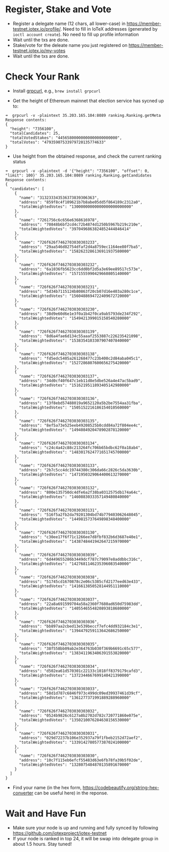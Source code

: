 
# Register, Stake and Vote
- Register a delegate name (12 chars, all lower-case) in https://member-testnet.iotex.io/profile/. Need to fill in IoTeX addresses (generated by `ioctl account create`). No need to fill up profile information
- Wait until the txs are done.
- Stake/vote for the deleate name you just registered on https://member-testnet.iotex.io/my-votes
- Wait until the txs are done.

# Check Your Rank
- Install [grpcurl](https://github.com/fullstorydev/grpcurl), e.g., `brew install grpcurl`

- Get the height of Ethereum mainnet that election service has sycned up to:
```
➜  grpcurl -v -plaintext 35.203.165.104:8089 ranking.Ranking.getMeta
Response contents:
{
  "height": "7356100",
  "totalCandidates": 25,
  "totalVotedStakes": "44565800000000000000000000",
  "totalVotes": "47935907533979720135774633"
}
```

- Use height from the obtained response, and check the current ranking status
```
➜  grpcurl -v -plaintext -d '{"height": "7356100", "offset": 0, "limit": 100}' 35.203.165.104:8089 ranking.Ranking.getCandidates
Response contents:
{
  "candidates": [
    {
      "name": "313233343536373839306363",
      "address": "859f8c4f109621b7b8abe05dd5f864189c2312a0",
      "totalWeightedVotes": "13000000000000000000000000"
    },
    {
      "name": "7261756c6c656e6368616978",
      "address": "70848b6bf2cd4c72b4874d1250b5967b219c210e",
      "totalWeightedVotes": "3970496863824852444846414"
    },
    {
      "name": "726f626f7462703030303233",
      "address": "29aa546d82754dfaf2d4a8759ec1164ee80f7ba5",
      "totalWeightedVotes": "1582623286136911937580000"
    },
    {
      "name": "726f626f7462703030303232",
      "address": "6a1036fb5623cc6dd0bf2d5a3e69ee89517c573e",
      "totalWeightedVotes": "1571555990429660805140000"
    },
    {
      "name": "726f626f7462703030303231",
      "address": "5d34b7115124b80863f20cb07d16e403a280c1ce",
      "totalWeightedVotes": "1560488694722409672720000"
    },
    {
      "name": "726f626f7462703030303230",
      "address": "38d9e60d6e1e3f0a1b42f0ca9ab5793de234f292",
      "totalWeightedVotes": "1549421399015158540280000"
    },
    {
      "name": "726f626f7462703030303139",
      "address": "8d6a4fae6d134c55aaaf2553887c226235421098",
      "totalWeightedVotes": "1538354103307907407840000"
    },
    {
      "name": "726f626f7462703030303138",
      "address": "fd5edc5405a261268477c23b400c2d84aba045c1",
      "totalWeightedVotes": "1527286807600656275420000"
    },
    {
      "name": "726f626f7462703030303137",
      "address": "34d0cf40f647c1eb11d8e5dbe526a4e47ac5bad9",
      "totalWeightedVotes": "1516219511893405142980000"
    },
    {
      "name": "726f626f7462703030303136",
      "address": "13f8ebd57488019a9652120a5b2be7554aa31fba",
      "totalWeightedVotes": "1505152216186154010560000"
    },
    {
      "name": "726f626f7462703030303135",
      "address": "8ef5a73e525eeb49208525b0cdd84a72f804ee4c",
      "totalWeightedVotes": "1494084920478902878120000"
    },
    {
      "name": "726f626f7462703030303134",
      "address": "c24c4a42c88c213264fc706b65bdbc62f0a18ab4",
      "totalWeightedVotes": "1483017624771651745700000"
    },
    {
      "name": "726f626f7462703030303133",
      "address": "2b7c5cc4dc19744380c306da66c2826c5da3630b",
      "totalWeightedVotes": "1471950329064400613270000"
    },
    {
      "name": "726f626f7462703030303132",
      "address": "800e135750dc4dfe6a2f38ba0312575db174a64c",
      "totalWeightedVotes": "1460883033357149480840000"
    },
    {
      "name": "726f626f7462703030303131",
      "address": "516f5a2fb2da79201304bd74b779403062648045",
      "totalWeightedVotes": "1449815737649898348400000"
    },
    {
      "name": "726f626f7462703030303130",
      "address": "c30ee17f6f71c1266ee7d8fbf832b6d3687e40e1",
      "totalWeightedVotes": "1438748441942647215970000"
    },
    {
      "name": "726f626f7462703030303039",
      "address": "6d449655286b3449dcf787c79097e8addbbc316c",
      "totalWeightedVotes": "1427681146235396083540000"
    },
    {
      "name": "726f626f7462703030303038",
      "address": "51745cd1670878c2e06c5385cfd2177eed63e433",
      "totalWeightedVotes": "1416613850528144951110000"
    },
    {
      "name": "726f626f7462703030303037",
      "address": "22a8a691599704a58a2360f7680ad650d75983dd",
      "totalWeightedVotes": "1405546554820893818680000"
    },
    {
      "name": "726f626f7462703030303036",
      "address": "bb897aa2cbed13e539beccf7efc4dd932184c3e1",
      "totalWeightedVotes": "1394479259113642686250000"
    },
    {
      "name": "726f626f7462703030303035",
      "address": "38f558bb09ab2e364763b030f369b6691c65c577",
      "totalWeightedVotes": "1383411963406391553820000"
    },
    {
      "name": "726f626f7462703030303034",
      "address": "d502ea61d570301c22133c1018ff8379179cafd3",
      "totalWeightedVotes": "1372344667699140421390000"
    },
    {
      "name": "726f626f7462703030303033",
      "address": "58d1d787c6846f973c499dc09ed39937461d39cf",
      "totalWeightedVotes": "1361277371991889288960000"
    },
    {
      "name": "726f626f7462703030303032",
      "address": "0524b9826c6127a8b2702d782c720771860e075e",
      "totalWeightedVotes": "1350210076284638156530000"
    },
    {
      "name": "726f626f7462703030303031",
      "address": "029d72237b106e352937a79f1fbeb2152d72aef2",
      "totalWeightedVotes": "1339142780577387024100000"
    },
    {
      "name": "726f626f7462703030303030",
      "address": "10c7f115eb6efcf55483d63e6fb78fa39b5f02de",
      "totalWeightedVotes": "1328075484870135891670000"
    }
  ]
}
```

- Find your name (in the hex form, https://codebeautify.org/string-hex-converter can be useful here) in the reponse.

# Wait and Have Fun
- Make sure your node is up and running and fully synced by following https://github.com/iotexproject/iotex-testnet
- If your node is ranked in top 24, it will be swap into delegate group in about 1.5 hours. Stay tuned!

